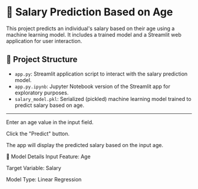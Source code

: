 
# 💼 Salary Prediction Based on Age

This project predicts an individual's salary based on their age using a machine learning model. It includes a trained model and a Streamlit web application for user interaction.


## 📁 Project Structure

- `app.py`: Streamlit application script to interact with the salary prediction model.
- `app.py.ipynb`: Jupyter Notebook version of the Streamlit app for exploratory purposes.
- `salary_model.pkl`: Serialized (pickled) machine learning model trained to predict salary based on age.

---

Enter an age value in the input field.

Click the "Predict" button.

The app will display the predicted salary based on the input age.

🧠 Model Details
Input Feature: Age

Target Variable: Salary

Model Type: Linear Regression
